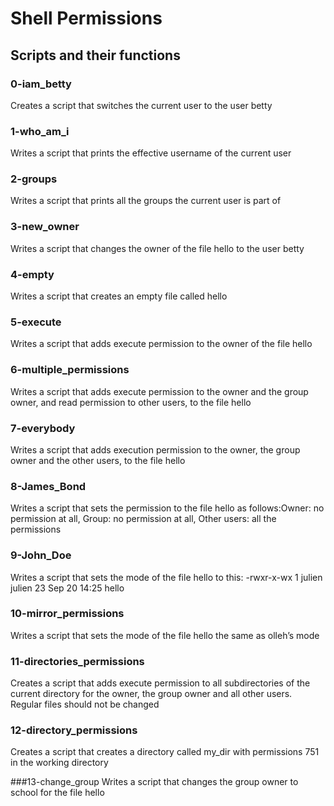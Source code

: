 # Shell Permissions

## Scripts and their functions

### 0-iam_betty
Creates a script that switches the current user to the user betty

### 1-who_am_i
Writes a script that prints the effective username of the current user

### 2-groups
Writes a script that prints all the groups the current user is part of

### 3-new_owner
Writes a script that changes the owner of the file hello to the user betty

### 4-empty
Writes a script that creates an empty file called hello

### 5-execute
Writes a script that adds execute permission to the owner of the file hello

### 6-multiple_permissions
Writes a script that adds execute permission to the owner and the group owner, and read permission to other users, to the file hello

### 7-everybody
Writes a script that adds execution permission to the owner, the group owner and the other users, to the file hello

### 8-James_Bond
Writes a script that sets the permission to the file hello as follows:Owner: no permission at all, Group: no permission at all, Other users: all the permissions

### 9-John_Doe
Writes a script that sets the mode of the file hello to this: -rwxr-x-wx 1 julien julien 23 Sep 20 14:25 hello

### 10-mirror_permissions
Writes a script that sets the mode of the file hello the same as olleh’s mode

### 11-directories_permissions
Creates a script that adds execute permission to all subdirectories of the current directory for the owner, the group owner and all other users. Regular files should not be changed

### 12-directory_permissions
Creates a script that creates a directory called my_dir with permissions 751 in the working directory

###13-change_group
Writes a script that changes the group owner to school for the file hello
